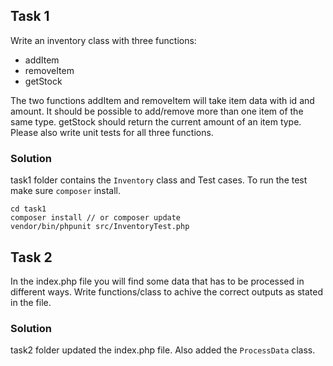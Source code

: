 ## Task 1
Write an inventory class with three functions:

- addItem
- removeItem
- getStock

The two functions addItem and removeItem will take item data with id and amount. It should be possible to add/remove more than one item of the same type.
getStock should return the current amount of an item type.
Please also write unit tests for all three functions.

### Solution

task1 folder contains the `Inventory` class and Test cases. To run the test make sure `composer` install.

```
cd task1
composer install // or composer update
vendor/bin/phpunit src/InventoryTest.php
```

## Task 2
In the index.php file you will find some data that has to be processed in different ways. Write functions/class to achive the correct outputs as stated in the file.

### Solution

task2 folder updated the index.php file. Also added the `ProcessData` class.